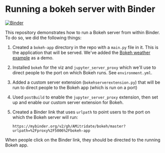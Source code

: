 # Running a bokeh server with Binder

[![Binder](https://mybinder.org/badge_logo.svg)](https://mybinder.org/v2/gh/AMitridate/bokeh/master?urlpath=%2Fproxy%2F5006%2Fbokeh-app)

This repository demonstrates how to run a Bokeh server from within Binder. To do so, we did the following things:

1. Created a `bokeh-app` directory in the repo with a `main.py` file in it. This is the application that will be served. We've added the
   [Bokeh weather example](https://github.com/bokeh/bokeh/tree/master/examples/app/weather) as a demo. 
2. Installed `bokeh` for the viz and `jupyter_server_proxy` which we'll use to direct people to the port on which Bokeh runs. See `environment.yml`.
3. Added a custom server extension (`bokehserverextension.py`) that will be run to direct people to the Bokeh app (which is run on a port)
4. Used `postBuild` to enable the `jupyter_server_proxy` extension, then set up and enable our custom server extension for Bokeh. 
5. Created a Binder link that uses `urlpath` to point users to the port on which the Bokeh server will run:

   ```
   https://mybinder.org/v2/gh/AMitridate/bokeh/master?urlpath=%2Fproxy%2F5006%2Fbokeh-app
   ```
   
When people click on the Binder link, they should be directed to the running Bokeh app.
